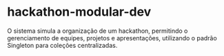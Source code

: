 # hackathon-modular-dev
O sistema simula a organização de um hackathon, permitindo o gerenciamento de equipes, projetos e apresentações, utilizando o padrão Singleton para coleções centralizadas.
